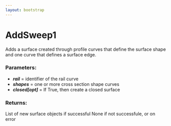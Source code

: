 ```yaml
---
layout: bootstrap
---
```


# AddSweep1

Adds a surface created through profile curves that define the surface
        shape and one curve that defines a surface edge.
        

### Parameters:

- ***rail*** = identifier of the rail curve
- ***shapes*** = one or more cross section shape curves
- ***closed[opt]*** = If True, then create a closed surface
        

### Returns:


List of new surface objects if successful
None if not successfule, or on error
        
